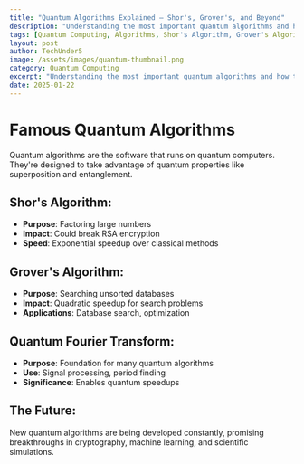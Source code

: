 ```yaml
---
title: "Quantum Algorithms Explained — Shor's, Grover's, and Beyond"
description: "Understanding the most important quantum algorithms and how they could revolutionize computing."
tags: [Quantum Computing, Algorithms, Shor's Algorithm, Grover's Algorithm, TechUnder5, Quantum Math]
layout: post
author: TechUnder5
image: /assets/images/quantum-thumbnail.png
category: Quantum Computing
excerpt: "Understanding the most important quantum algorithms and how they could revolutionize computing.Learn just under 5 mintues..."
date: 2025-01-22
---
```


# Famous Quantum Algorithms

Quantum algorithms are the software that runs on quantum computers. They're designed to take advantage of quantum properties like superposition and entanglement.

## Shor's Algorithm:
- **Purpose**: Factoring large numbers
- **Impact**: Could break RSA encryption
- **Speed**: Exponential speedup over classical methods

## Grover's Algorithm:
- **Purpose**: Searching unsorted databases
- **Impact**: Quadratic speedup for search problems
- **Applications**: Database search, optimization

## Quantum Fourier Transform:
- **Purpose**: Foundation for many quantum algorithms
- **Use**: Signal processing, period finding
- **Significance**: Enables quantum speedups

## The Future:
New quantum algorithms are being developed constantly, promising breakthroughs in cryptography, machine learning, and scientific simulations.
